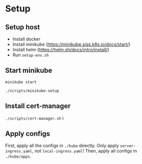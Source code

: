 # Setup

## Setup host

- Install docker
- Install minikube (https://minikube.sigs.k8s.io/docs/start/)
- Install helm (https://helm.sh/docs/intro/install/)
- Run `setup-env.sh`

## Start minikube

`minikube start`

`./scripts/minikube-setup`

## Install cert-manager

`./scripts/cert-manager.sh`
i
## Apply configs

First, apply all the configs in `./kube` directly. Only apply `server-ingress.yaml`, not `local-ingress.yaml`!
Then, apply all configs in `./kube/apps`.